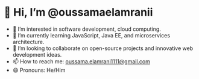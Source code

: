 # 👋 Hi, I’m @oussamaelamranii

- 👀 I’m interested in software development, cloud computing.
- 🌱 I’m currently learning JavaScript, Java EE, and microservices architecture.
- 💞️ I’m looking to collaborate on open-source projects and innovative web development ideas.
- 📫 How to reach me: oussama.elamrani1111@gmail.com
- 😄 Pronouns: He/Him



<!---
oussamaelamranii/oussamaelamranii is a ✨ special ✨ repository because its `README.md` (this file) appears on your GitHub profile.
You can click the Preview link to take a look at your changes.
--->
